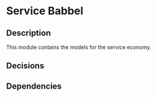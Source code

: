 # Service Babbel

## Description

This module contains the models for the service economy.

## Decisions

## Dependencies